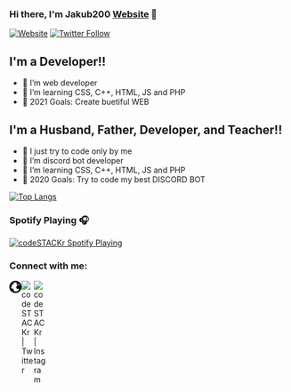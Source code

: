 
### Hi there, I'm Jakub200   [Website] 👋

[![Website](https://img.shields.io/website?label=sympyjs.tk&style=for-the-badge&url=https://sympy.xyz)](https://sympy.xyz)
[![Twitter Follow](https://img.shields.io/twitter/follow/sympy_js?color=1DA1F2&logo=twitter&style=for-the-badge)](https://twitter.com/sympy_js)


## I'm a  Developer!!

- 🌱 I’m web developer
- 👯 I’m learning CSS, C++, HTML, JS and PHP
- 🥅 2021 Goals: Create buetiful WEB

## I'm a Husband, Father, Developer, and Teacher!!

- 🔭 I just try to code only by me
- 🌱 I’m discord bot developer
- 👯 I’m learning CSS, C++, HTML, JS and PHP
- 🥅 2020 Goals: Try to code my best DISCORD BOT

[![Top Langs](https://github-readme-stats.vercel.app/api/top-langs/?username=Jakub200CZ)](https://github.com/anuraghazra/github-readme-stats)

### Spotify Playing 🎧

[<img src="https://now-playing-codestackr.vercel.app/api/spotify-playing" alt="codeSTACKr Spotify Playing" width="350" />](https://open.spotify.com/user/11185601910?si=rYp6ZsSXT0emfIAnzEMo6g)

### Connect with me:

[<img align="left" alt="codeSTACKr.com" width="22px" src="https://raw.githubusercontent.com/iconic/open-iconic/master/svg/globe.svg" />][website]
[<img align="left" alt="codeSTACKr | Twitter" width="22px" src="https://cdn.jsdelivr.net/npm/simple-icons@v3/icons/twitter.svg" />][twitter]

[<img align="left" alt="codeSTACKr | Instagram" width="22px" src="https://cdn.jsdelivr.net/npm/simple-icons@v3/icons/instagram.svg" />][instagram]



<br />
<br />
<br />

[website]: https://sympy.xyz/
[twitter]: https://twitter.com/sympy_js
[instagram]: https://www.instagram.com/jakub200_cz/
